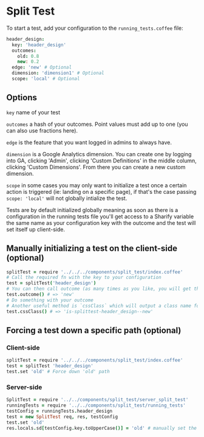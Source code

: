 # Split Test

To start a test, add your configuration to the `running_tests.coffee` file:

```coffeescript
header_design:
  key: 'header_design'
  outcomes:
    old: 0.8
    new: 0.2
  edge: 'new' # Optional
  dimension: 'dimension1' # Optional
  scope: 'local' # Optional
```

## Options

`key` name of your test

`outcomes` a hash of your outcomes. Point values must add up to one (you can also use fractions here).

`edge` is the feature that you want logged in admins to always have.

`dimension` is a Google Analytics dimension. You can create one by logging into GA, clicking 'Admin', clicking 'Custom Definitions' in the middle column, clicking 'Custom Dimensions'. From there you can create a new custom dimension.

`scope` in some cases you may only want to initialize a test once a certain action is triggered (ie: landing on a specific page), if that's the case passing `scope: 'local'` will not globally intialize the test.

Tests are by default initialized globally meaning as soon as there is a configuration in the running tests file you'll get access to a Sharify variable the same name as your configuration key with the outcome and the test will set itself up client-side.

## Manually initializing a test on the client-side (optional)

```coffeescript
splitTest = require '../../../components/split_test/index.coffee'
# Call the required fn with the key to your configuration
test = splitTest('header_design')
# You can then call outcome (as many times as you like, you will get the same outcome for the same user)
test.outcome() # => 'new'
# Do something with your outcome
# Another useful method is `cssClass` which will output a class name for use in stylesheets
test.cssClass() # => 'is-splittest-header_design--new'

```

## Forcing a test down a specific path (optional)

### Client-side

```coffeescript
splitTest = require '../../../components/split_test/index.coffee'
test = splitTest 'header_design'
test.set 'old' # Force down 'old' path
```

### Server-side

```coffeescript
SplitTest = require '../../components/split_test/server_split_test'
runningTests = require '../../components/split_test/running_tests'
testConfig = runningTests.header_design
test = new SplitTest req, res, testConfig
test.set 'old'
res.locals.sd[testConfig.key.toUpperCase()] = 'old' # manually set the Sharify variable
```
